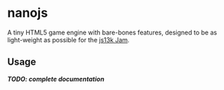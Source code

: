 # nanojs
A tiny HTML5 game engine with bare-bones features, designed to be as light-weight as possible for the [js13k Jam](http://js13kgames.com/).

## Usage

***TODO: complete documentation***
